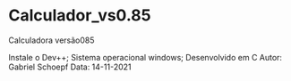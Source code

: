 # Calculador_vs0.85
Calculadora versão085


Instale o Dev++; 
Sistema operacional windows; 
Desenvolvido em C 
Autor: Gabriel Schoepf
Data: 14-11-2021
